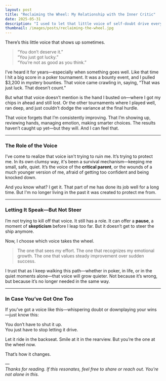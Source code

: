 ```yaml
---
layout: post
title: "Reclaiming the Wheel: My Relationship with the Inner Critic"
date: 2025-05-31
description: "I used to let that little voice of self-doubt drive everything. Now, I’m learning to let it speak—but not steer."
thumbnail: /images/posts/reclaiming-the-wheel.jpg
---
```


There’s this little voice that shows up sometimes.

> “You don’t deserve it.”  
> “You just got lucky.”  
> “You’re not as good as you think.”

I’ve heard it for years—especially when something goes well. Like that time I hit a big score in a poker tournament. It was a bounty event, and I pulled $3,200 in mystery bounties. That voice came crawling in, saying, “That was just luck. That doesn’t count.”

But what that voice doesn’t mention is the hand I busted on—where I got my chips in ahead and still lost. Or the other tournaments where I played well, ran deep, and just couldn’t dodge the variance at the final hurdle.

That voice forgets that I’m consistently improving. That I’m showing up, reviewing hands, managing emotion, making smarter choices. The results haven’t caught up yet—but they will. And I can feel that.

---

### The Role of the Voice

I’ve come to realize that voice isn't trying to ruin me. It’s trying to protect me. In its own clumsy way, it's been a survival mechanism—keeping me small, safe, quiet. It’s the voice of the **critical parent**, or the wounds of a much younger version of me, afraid of getting too confident and being knocked down.

And you know what? I get it. That part of me has done its job well for a long time. But I'm no longer living in the past it was created to protect me from.

---

### Letting It Speak—But Not Steer

I’m not trying to kill off that voice. It still has a role. It can offer a **pause**, a moment of **skepticism** before I leap too far. But it doesn’t get to steer the ship anymore.

Now, I choose which voice takes the wheel.

> The one that sees my effort.
> The one that recognizes my emotional growth.
> The one that values steady improvement over sudden success.

I trust that as I keep walking this path—whether in poker, in life, or in the quiet moments alone—that voice will grow quieter. Not because it’s wrong, but because it’s no longer needed in the same way.

---

### In Case You’ve Got One Too

If you’ve got a voice like this—whispering doubt or downplaying your wins—just know this:

You don’t have to shut it up.  
You just have to stop letting it drive.

Let it ride in the backseat. Smile at it in the rearview. But you’re the one at the wheel now.

That’s how it changes.

—  
*Thanks for reading. If this resonates, feel free to share or reach out. You're not alone in this.*  
